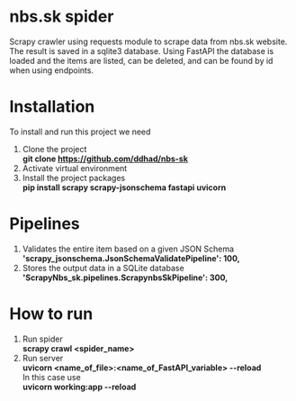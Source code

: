 # nbs.sk spider
Scrapy crawler using requests module to scrape data from nbs.sk website. The result is saved in a sqlite3 database. Using FastAPI the database is loaded and the items are listed, can be deleted, and can be found by id when using endpoints.
# Installation
To install and run this project we need
1. Clone the project  
    **git clone https://github.com/ddhad/nbs-sk**
2. Activate virtual environment
3. Install the project packages  
    **pip install scrapy scrapy-jsonschema fastapi uvicorn**
# Pipelines
1. Validates the entire item based on a given JSON Schema  
**'scrapy_jsonschema.JsonSchemaValidatePipeline': 100,**  
2. Stores the output data in a SQLite database  
**'ScrapyNbs_sk.pipelines.ScrapynbsSkPipeline': 300,**
# How to run
1. Run spider  
    **scrapy crawl <spider_name>**
2. Run server  
    **uvicorn <name_of_file>:<name_of_FastAPI_variable> --reload**  
    In this case use  
**uvicorn working:app --reload**
